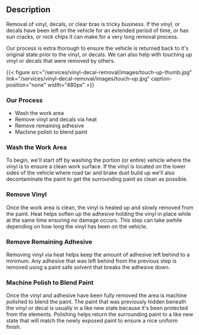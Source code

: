 
## Description

Removal of vinyl, decals, or clear bras is tricky business. If the vinyl, or decals have been left on the vehicle for an extended period of time, or has sun cracks, or rock chips it can make for a very long removal process.

Our process is extra thorough to ensure the vehicle is returned back to it's original state prior to the vinyl, or decals. We can also help with touching up vinyl or decals that were removed by others.

{{< figure src="/services/vinyl-decal-removal/images/touch-up-thumb.jpg" link="/services/vinyl-decal-removal/images/touch-up.jpg" caption-position="none" width="480px" >}} 

### Our Process
- Wash the work area
- Remove vinyl and decals via heat
- Remove remaining adhesive
- Machine polish to blend paint

### Wash the Work Area

To begin, we'll start off by washing the portion (or entire) vehicle where the vinyl is to ensure a clean work surface. If the vinyl is located on the lower sides of the vehicle where road tar and brake dust build up we'll also decontaminate the paint to get the surrounding paint as clean as possible.

### Remove Vinyl

Once the work area is clean, the vinyl is heated up and slowly removed from the paint. Heat helps soften up the adhesive holding the vinyl in place while at the same time ensuring no damage occurs. This step can take awhile depending on how long the vinyl has been on the vehicle.

### Remove Remaining Adhesive

Removing vinyl via heat helps keep the amount of adhesive left behind to a minimum. Any adhesive that was left behind from the previous step is removed using a paint safe solvent that breaks the adhesive down.

### Machine Polish to Blend Paint

Once the vinyl and adhesive have been fully removed the area is machine polished to blend the paint. The paint that was previously hidden beneath the vinyl or decal is usually in a like new state because it's been protected from the elements. Polishing helps return the surrounding paint to a like new state that will match the newly exposed paint to ensure a nice uniform finish.